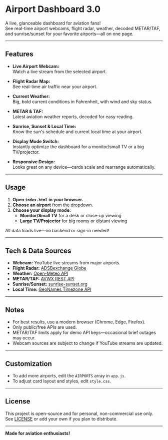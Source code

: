 # Airport Dashboard 3.0

A live, glanceable dashboard for aviation fans!  
See real-time airport webcams, flight radar, weather, decoded METAR/TAF, and sunrise/sunset for your favorite airports—all on one page.

---

## Features

- **Live Airport Webcam:**  
  Watch a live stream from the selected airport.

- **Flight Radar Map:**  
  See real-time air traffic near your airport.

- **Current Weather:**  
  Big, bold current conditions in Fahrenheit, with wind and sky status.

- **METAR & TAF:**  
  Latest aviation weather reports, decoded for easy reading.

- **Sunrise, Sunset & Local Time:**  
  Know the sun's schedule and current local time at your airport.

- **Display Mode Switch:**  
  Instantly optimize the dashboard for a monitor/small TV or a big TV/projector.

- **Responsive Design:**  
  Looks great on any device—cards scale and rearrange automatically.

---

## Usage

1. **Open `index.html` in your browser.**
2. **Choose an airport** from the dropdown.
3. **Choose your display mode:**  
   - **Monitor/Small TV** for a desk or close-up viewing  
   - **Large TV/Projector** for big rooms or distant viewing

All data loads live—no backend or sign-in needed!

---

## Tech & Data Sources

- **Webcam:** YouTube live streams from major airports.
- **Flight Radar:** [ADSBexchange Globe](https://globe.adsbexchange.com/)
- **Weather:** [Open-Meteo API](https://open-meteo.com/)
- **METAR/TAF:** [AVWX REST API](https://avwx.rest/)
- **Sunrise/Sunset:** [sunrise-sunset.org](https://sunrise-sunset.org/api)
- **Local Time:** [GeoNames Timezone API](https://www.geonames.org/export/web-services.html#timezone)

---

## Notes

- For best results, use a modern browser (Chrome, Edge, Firefox).
- Only public/free APIs are used.
- METAR/TAF limits apply for demo API keys—occasional brief outages may occur.
- Webcam sources are subject to change if YouTube streams are updated.

---

## Customization

- To add more airports, edit the `AIRPORTS` array in `app.js`.
- To adjust card layout and styles, edit `style.css`.

---

## License

This project is open-source and for personal, non-commercial use only.  
See [LICENSE](LICENSE) or add your own if you plan to distribute.

---

**Made for aviation enthusiasts!**

